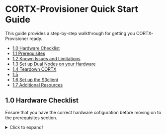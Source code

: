 # CORTX-Provisioner Quick Start Guide

This guide provides a step-by-step walkthrough for getting you CORTX-Provisioner ready.

- [1.0 Hardware Checklist](#10-Hardware-Checklist)
- [1.1 Prerequisites](#11-Prerequisites)
- [1.2 Known Issues and Limitations](#12-Known-Issues-and-Limitations)
- [1.3 Set up Dual Nodes on your Hardware](#13-Set-up-Dual-Nodes-on-your-Hardware)
- [1.4 Teardown CORTX](#14-Teardown-CORTX)
- [1.5](#15-Virtual-Machines)
- [1.6 Set up the S3client](#16-Set-up-the-S3client)
- [1.7 Additional Resources](#17-Additional-Resources)

## 1.0 Hardware Checklist

Ensure that you have the correct hardware cofiguration before moving on to the prerequisites section.

<details>
  <summary>Click to expand!</summary>
  <p>
    
* [x] Ensure that you are on a Centos 7.7.1908 Operating System.                                                                                                                 

  :page_with_curl: **Notes:** 
  - Install the vanilla OS for Centos 7.7.1908 release. 
  - Ensure you have root credentials.                                      
                                
* [x] Network:                                                                                                
  
  - Single node CORTX setup: Not Applicable
  - Dual node CORTX setup: Ensure that uniform network interfaces are available on both the nodes. 
  
    **Example:** If there are eth0 and eth1 interfaces available on node1, they should be available and have the same names and properties on node2 (subnet, mtu, etc.)  

* [x] Hardware Configuration and Storage:                                                                             
  
  - You'll need a minimum of 2GB space under /opt/ directory or partition.
  - A minimum of two LUNs should be available from the storage controller or two raw disks locally available on the system (one for metadata and one for data.) 
  
* [x] Miscellaneous:
  
- Ensure that your hardware is connected to cortx-storage.colo.seagate.com.
- You'll need internet connectivity to download and install third-party open source softwares. 
- You'll have to open the following ports:                                                                                                
  - 80 haproxy
  - 443 haproxy
  - 8100 CSM        
  
* [x] Disable SE Linux.  

  Follow these steps to disable SE Linux:  
  
  1. Run `$ vi /etc/selinux/config`
  2. Configure SELINUX=disabled in the /etc/selinux/config file using `$ vi /etc/selinux/config` 
  3. Set SELINUX=disabled 
    
      ```shell
    
          # This file controls the state of SELinux on the system.
          # SELINUX= can take one of these three values:
          #     enforcing - SELinux security policy is enforced.
          #     permissive - SELinux prints warnings instead of enforcing.
          #     disabled - No SELinux policy is loaded.
          SELINUX=disabled
          # SELINUXTYPE= can take one of three two values:
          #     targeted - Targeted processes are protected,
          #     minimum - Modification of targeted policy. Only selected processes are protected.
          #     mls - Multi Level Security protection.
          SELINUXTYPE=targeted
      ```  
   4. Restart your node using: 
    
      `$ shutdown -r now`
    
   5. After rebooting your system, confirm that the getenforce command returns a `Disabled` status:
    
      `$ getenforce`
    
* [x] Provision your Controller: Ensure that the storage controller attached to the servers is configured correctly with pools and volumes. 
   
   ## Base Command

   `./controller-cli.sh host -h '<controller host>' -u <username> -p '<password>'`

Where,
- -h : hostname/IP address of controller
- -u : Username of controller
- -p : Password for mentioned username 

Usage -     
    
```
./controller-cli.sh host -h 'host.seagate.com' -u admin -p '!admin'
			     OR
./controller-cli.sh host -h '192.168.1.1' -u admin -p '!admin'
```

## Basic Utilities:

1. Print a usage message briefly summarizing command-line options
   ___
   `./controller-cli.sh host -h 'host.seagate.com' -u admin -p '!admin' -h | --help`
	
2. Print brief information about provisioning setup present on storage enclosure
   ___	      
   `./controller-cli.sh host -h 'host.seagate.com' -u admin -p '!admin' prov -s | --show-prov`

3. Controller provisioning
   ___
   Standard - 
   
   Provision controller on 'host.seagate.com' with standard configuration of 2 linear pools with 8 volumes per pool.
   
   `./controller-cli.sh host -h 'host.seagate.com' -u admin -p '!admin' prov [-a | --all]`

   Custom -
   1. Provision controller on 'host.seagate.com' with adapt linear pool dg01, disks range in 
      0.0-41 and default 8 volumes    
      
      `./controller-cli.sh host -h 'host.seagate.com' -u admin -p '!admin' prov -t linear -l 
      adapt -m dg01 -d 0.0-41`
   
   2. Provision controller on 'host.seagate.com' with raid5 virtual pool a, disks range in 0.42-83 and default 8 volumes
   
      `./controller-cli.sh host -h 'host.seagate.com' -u admin -p '!admin' prov -t virtual -l r6 -m a -d 0.42-83`
   
   3. Provision controller on 'host.seagate.com' with raid5 virtual pool b, disks range in 0.0-9 and 6 volumes
     
      `./controller-cli.sh host -h 'host.seagate.com' -u admin -p '!admin' prov -t virtual -l r5 -m b -d 0.0-9 -n 6`

   >**Note :** -t,-l,-m,-d flags are necessary while custom controller provisioning.
   >
   >**Supported Custom Parameters :**    
   >- pool-type : linear,virtual
   >- level : r1,r5,r6,r10,r50,adapt
   >- pool-name for virtual pool : a,b 
   >- no of volumes : 1,2,3,4,5,6,7,8

4. Eliminate existing standard/custom provisioning on 'host.seagate.com' controller
   ___
   `./controller-cli.sh host -h 'host.seagate.com' -u admin -p '!admin' prov [-c | --cleanup]`


5. Eliminate existing standard/custom provisioning on 'host.seagate.com' controller and setup standard provisioning on it
   ___
   `./controller-cli.sh host -h 'host.seagate.com' -u admin -p '!admin' prov [-c | --cleanup] [-a | --all]`
   
   >**Note :** You could also use cleanup flag with custom provisioning setup.


6. Print details about available disks on storage enclosure
   ___
   `./controller-cli.sh host -h 'host.seagate.com' -u admin -p '!admin' [-s|--show-disks]`

7. Print storage enclosure
 serial number, firmware version
 and license details present on controller 'host.seagate.com'
   ___
   `./controller-cli.sh host -h 'host.seagate.com' -u admin -p '!admin' --show-license` 
     

## 1.1 Prerequisites

<details>
 <summary>Before you begin</summary>
 <p>
  
  1. Verify and ensure that the IPMI is configured and BMC IPs are assigned on both nodes.
  2. Ensure that you've installed RHEL 7.7 OS and the kernel version is 3.10.0-1062.el7.x86_64. 
  3. Run command `lsb_release -a` to verify that the LSB Module is installed.
  4. Make sure that direct network connection is established between two server nodes for private data network.   
  5. Ensure that SAS connections from controllers to servers are not cross connected.
  6. Verify that the pools and volumes are created on controller and mapped to both the servers. You can do this via controller web-interface from the *Mappings* page.  
  7. For Provisioner to deploy successfully on RHEL servers, you'll need to either enable or disable the subscription manager with standard RHEL and RHEL HA licenses. You'll need to run the CORTX prerequisite script based on the enabled or disabled licenses on your systems. If you are on a CentOS RedHat system, you can directly run the prerequisite script. 
     1. You'll need to check whether licenses are enabled on both the servers. To do that, verifying if the subscription manager is enabled by using:

         ```shell
            $ subscription-manager list | grep Status: | awk '{ print $2 }' 
            && subscription-manager status | grep "Overall Status:" | awk '{ print $3 }'
         ```
          
        **Output**
          
          ```shell
          
            Subscribed  
            Current  
          ```     
          
        - If you get the above output message, then subscription manager is enabled on your system. 
        - If you do not get the above output message, subscription manager is disabled. 
          - Run the following prerequisite script to enable the subscription manager: 
          `$ curl https://raw.githubusercontent.com/Seagate/cortx-prvsnr/Cortx-v1.0.0_Beta/cli/src/cortx-prereqs.sh?token=APVYY2OPAHDGRLHXTBK5KIC7B3DYG -o cortx-prereqs.sh; chmod a+x cortx-prereqs.sh; ./cortx-prereqs.sh --disable-sub-mgr`   
      
     2. Verify if High Availability license is enabled on your system by using:   
      
          `$ subscription-manager repos --list | grep rhel-ha-for-rhel-7-server-rpms`
          
          **Output**
          
          `Repo ID:   rhel-ha-for-rhel-7-server-rpms`
     
        - If the High Availability repository is listed in the output message above, then the High Availability license is also enabled. 
        - If you do not see the High Availability repository listed in the output message, then the High Availability license is not enabled on your system. You can do any one of the following:
          1. Get the High Availability license enabled on both nodes by your Infrastructure team.  
          2. Deploy CORTX with subscription manager disabled on both nodes.   

     3. You can deploy CORTX with or without the subscription manager. Before you deploy CORTX, ensure that: 
        1. You've installed mellanox drivers on both nodes. To install mellanox, run the CORTX prerequisite script:
           
           `curl https://raw.githubusercontent.com/Seagate/cortx-prvsnr/main/cli/src/cortx-prereqs.sh?token=APVYY2KMSGG3FJBCA73EUZC7B3BYG | bash -s`   
         - Once the Mellanox Drivers are installed, your system will reboot. 
         - If Mellanox Drivers are installed on your system already, the system will not reboot. 
        2. Seagate internal repositories are set up manually from `/etc/yum.repos.d/`.
     
        Run the CORTX prerequisite script:
         
         1. To deploy CORTX with the subscription manager enabled, use:   
             1. Navigate to [GitHub](https://github.com/Seagate/cortx-prvsnr).
             2. Select the *DEV* or *BETA* branch. For the latest code, select the *release* branch. 
             3. Click cli and navigate to src.
             4. Click cortx-prereqs.sh and view the RAW file. 
             5. Copy the token link for your Prerequisite script.   
             
                `curl https://raw.githubusercontent.com/Seagate/cortx-prvsnr/main/cli/src/cortx-prereqs.sh?token=APVYY2KMSGG3FJBCA73EUZC7B3BYG | bash -s`   

         2. To deploy CORTX with the subscription manager enabled, use:
        
            `curl https://raw.githubusercontent.com/Seagate/cortx-prvsnr/Cortx-v1.0.0_Beta/cli/src/cortx-prereqs.sh?token=APVYY2OPAHDGRLHXTBK5KIC7B3DYG -o cortx-prereqs.sh; chmod a+x cortx-prereqs.sh; ./cortx-prereqs.sh --disable-sub-mgr`   
      
         :page_with_curl: **Notes:** 
         - You'll need to generate your own tokens for Dev, Release and Beta Builds.
         - To deploy the Beta build, replace `main` with `Cortx-v1.0.0_Beta` in the token url.     

 </p>
 </details>

## 1.1 Known Issues and Limitations

Before running the commands, please go through the list of * [Known Issues for dual node setup](https://github.com/Seagate/cortx-prvsnr/wiki/deploy-eos)

 :warning: **Limitation:** Single node hardware setup is currently not supported in CORTX-Provisioner. 

## 1.2 Set up Dual Nodes on your Hardware

<details>
 <summary>Click to expand</summary>
 <p>

1. Ensure that you meet the [Prerequisites](#Prerequisites) and your systems are rebooted.  
2. Make sure that all the volumes or LUNs mapped from the storage enclosure to the servers, are visible on both the servers. 
   
   Run command: 
   
   `lsblk -S|grep SEAGATE`
   
   **Output**
    
    ```shell
    
    [root@sm10-r20 ~]# lsblk -S|grep SEAGATE
    sda  0:0:0:1    disk SEAGATE  5565             G265 sas
    sdb  0:0:0:2    disk SEAGATE  5565             G265 sas
    sdc  0:0:0:3    disk SEAGATE  5565             G265 sas
    sdd  0:0:0:4    disk SEAGATE  5565             G265 sas
    sde  0:0:0:5    disk SEAGATE  5565             G265 sas
    sdf  0:0:0:6    disk SEAGATE  5565             G265 sas
    sdg  0:0:0:7    disk SEAGATE  5565             G265 sas
    sdh  0:0:0:8    disk SEAGATE  5565             G265 sas
    sdi  0:0:1:1    disk SEAGATE  5565             G265 sas
    sdj  0:0:1:2    disk SEAGATE  5565             G265 sas
    sdk  0:0:1:3    disk SEAGATE  5565             G265 sas
    sdl  0:0:1:4    disk SEAGATE  5565             G265 sas
    sdm  0:0:1:5    disk SEAGATE  5565             G265 sas
    sdn  0:0:1:6    disk SEAGATE  5565             G265 sas
    sdo  0:0:1:7    disk SEAGATE  5565             G265 sas
    sdp  0:0:1:8    disk SEAGATE  5565             G265 sas
    [root@sm10-r20 ~]# 
    ```
    
    :page_with_curl: **Notes:** 
    - If you do not see the disk devices listed, as shown in the oputput above, please don't proceed. 
      - Try rebooting the servers and check again. 
    - If you still do not see the disks listed, contact your infrastructure team. 

3. You'll need to deploy CORTX. 
   - To auto-deploy CORTX using a single command, refer to [auto deploy Cortx](https://github.com/Seagate/cortx-prvsnr/wiki/Deployment-on-VM_Auto-Deploy).     
   - Deploy Cortx manually, refer to [Cortx setup on VM singlenode](https://github.com/Seagate/cortx-prvsnr/wiki/Cortx-setup-on-VM-singlenode). 
</p>
</details>

## 1.3 Teardown CORTX  
  
  Follow the [Teardown Guide](https://github.com/Seagate/cortx-prvsnr/wiki/Teardown-Guide) to teardown CORTX components.  

## 1.4 Virtual Machines
  
  - Know how to [Set up Cortx on a Single Node VM](https://github.com/Seagate/cortx-prvsnr/wiki/Cortx-setup-on-VM-singlenode)
  - **TODO** Add link for Dual Node VM. 
  
## 1.5 Set up the S3client   
  
  **TODO** Add link for for s3client setup document.

## 1.6 Additional Resources
  
  **TODO** Add link for CLI
